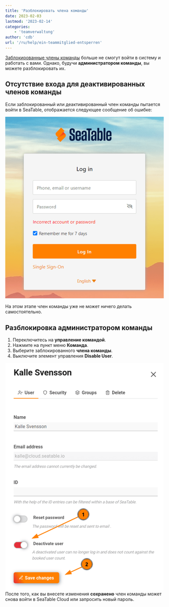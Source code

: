 ```yaml
---
title: 'Разблокировать члена команды'
date: 2023-02-03
lastmod: '2023-02-14'
categories:
    - 'teamverwaltung'
author: 'cdb'
url: '/ru/help/ein-teammitglied-entsperren'
---
```


[Заблокированные члены команды](https://seatable.io/ru/docs/teamverwaltung/ein-teammitglied-sperren-oder-loeschen/) больше не смогут войти в систему и работать с вами. Однако, будучи **администратором команды**, вы можете разблокировать их.

## Отсутствие входа для деактивированных членов команды

Если заблокированный или деактивированный член команды пытается войти в SeaTable, отображается следующее сообщение об ошибке:

![Блокировка учетной записи участника Сообщение об ошибке при входе в систему](images/Fehlermeldung-Account-sperren.png)

На этом этапе член команды уже не может ничего делать самостоятельно.

## Разблокировка администратором команды

1. Переключитесь на **управление командой**.
2. Нажмите на пункт меню **Команда**.
3. Выберите заблокированного **члена команды**.
4. Выключите элемент управления **Disable User**.

![Повторная активация деактивированного пользователя.](images/enable-disabled-user.png)  
После того, как вы внесете изменения **сохранено** член команды может снова войти в SeaTable Cloud или запросить новый пароль.
